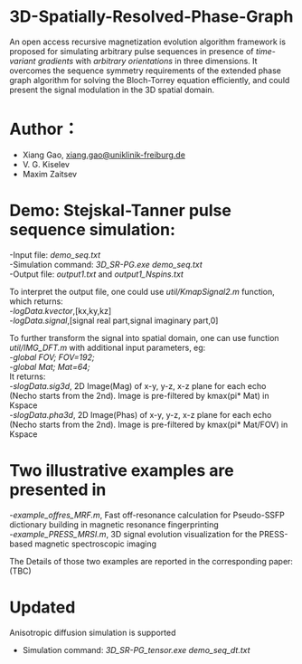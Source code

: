 # 3D-Spatially-Resolved-Phase-Graph 
An open access recursive magnetization evolution algorithm framework is proposed for simulating arbitrary pulse sequences in presence of *time-variant gradients* with *arbitrary orientations* in three dimensions. 
It overcomes the sequence symmetry requirements of the extended phase graph algorithm for solving the Bloch-Torrey equation efficiently, and could present the signal modulation in the 3D spatial domain. 

# Author： 
- Xiang Gao, xiang.gao@uniklinik-freiburg.de
- V. G. Kiselev 
- Maxim Zaitsev

# Demo: Stejskal-Tanner pulse sequence simulation:  
-Input file: *demo_seq.txt*  
-Simulation command: *3D_SR-PG.exe demo_seq.txt*  
-Output file: *output1.txt* and *output1_Nspins.txt*  

To interpret the output file, one could use *util/KmapSignal2.m* function, which returns:  
-*logData.kvector*,[kx,ky,kz]  
-*logData.signal*,[signal real part,signal imaginary part,0]   

To further transform the signal into spatial domain, one can use function *util/IMG_DFT.m* with additional input parameters, eg:  
-*global FOV; FOV=192;*  
-*global Mat; Mat=64;*  
It returns:  
-*slogData.sig3d*, 2D Image(Mag) of x-y, y-z, x-z plane for each echo (Necho starts from the 2nd). Image is pre-filtered by kmax(pi* Mat) in Kspace    
-*slogData.pha3d*, 2D Image(Phas) of x-y, y-z, x-z plane for each echo (Necho starts from the 2nd). Image is pre-filtered by kmax(pi* Mat/FOV) in Kspace    

# Two illustrative examples are presented in  
-*example_offres_MRF.m*, Fast off-resonance calculation for Pseudo-SSFP dictionary building in magnetic resonance fingerprinting  
-*example_PRESS_MRSI.m*, 3D signal evolution visualization for the PRESS-based magnetic spectroscopic imaging   

The Details of those two examples are reported in the corresponding paper:  
(TBC)  
  
# Updated
Anisotropic diffusion simulation is supported
- Simulation command: *3D_SR-PG_tensor.exe demo_seq_dt.txt*  
  
